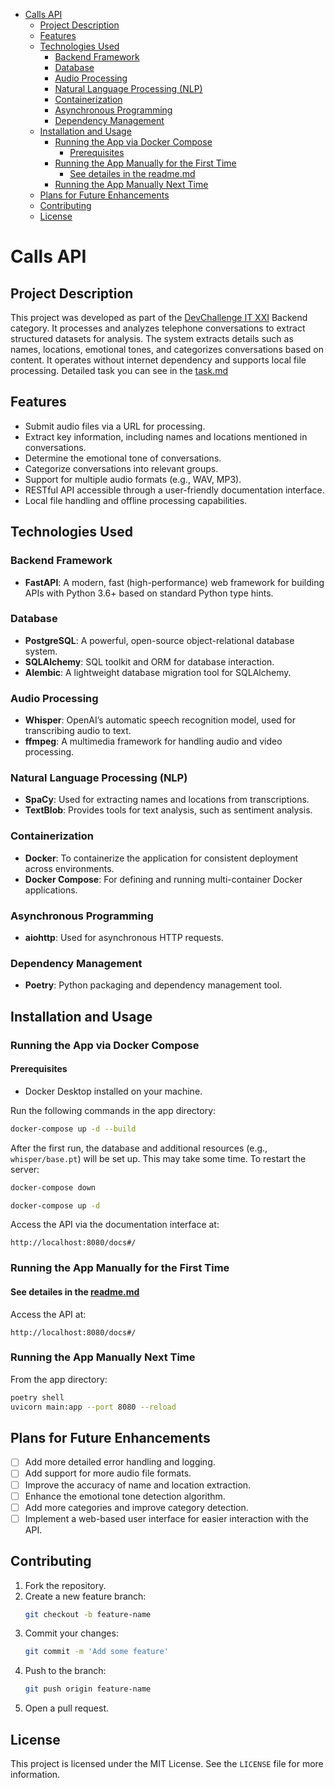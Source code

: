 - [Calls API](#calls-api)
  - [Project Description](#project-description)
  - [Features](#features)
  - [Technologies Used](#technologies-used)
    - [Backend Framework](#backend-framework)
    - [Database](#database)
    - [Audio Processing](#audio-processing)
    - [Natural Language Processing (NLP)](#natural-language-processing-nlp)
    - [Containerization](#containerization)
    - [Asynchronous Programming](#asynchronous-programming)
    - [Dependency Management](#dependency-management)
  - [Installation and Usage](#installation-and-usage)
    - [Running the App via Docker Compose](#running-the-app-via-docker-compose)
      - [Prerequisites](#prerequisites)
    - [Running the App Manually for the First Time](#running-the-app-manually-for-the-first-time)
      - [See detailes in the readme.md](#see-detailes-in-the-readmemd)
    - [Running the App Manually Next Time](#running-the-app-manually-next-time)
  - [Plans for Future Enhancements](#plans-for-future-enhancements)
  - [Contributing](#contributing)
  - [License](#license)

# Calls API

## Project Description

This project was developed as part of the [DevChallenge IT XXI](https://www.devchallenge.it/) Backend category. It
processes and analyzes telephone conversations to extract structured datasets for analysis. The system extracts details
such as names, locations,
emotional tones, and categorizes conversations based on content. It operates without internet dependency and supports
local file processing. Detailed task you can see in the [task.md](task.md)

## Features

- Submit audio files via a URL for processing.
- Extract key information, including names and locations mentioned in conversations.
- Determine the emotional tone of conversations.
- Categorize conversations into relevant groups.
- Support for multiple audio formats (e.g., WAV, MP3).
- RESTful API accessible through a user-friendly documentation interface.
- Local file handling and offline processing capabilities.

## Technologies Used

### Backend Framework

- **FastAPI**: A modern, fast (high-performance) web framework for building APIs with Python 3.6+ based on standard
  Python type hints.

### Database

- **PostgreSQL**: A powerful, open-source object-relational database system.
- **SQLAlchemy**: SQL toolkit and ORM for database interaction.
- **Alembic**: A lightweight database migration tool for SQLAlchemy.

### Audio Processing

- **Whisper**: OpenAI’s automatic speech recognition model, used for transcribing audio to text.
- **ffmpeg**: A multimedia framework for handling audio and video processing.

### Natural Language Processing (NLP)

- **SpaCy**: Used for extracting names and locations from transcriptions.
- **TextBlob**: Provides tools for text analysis, such as sentiment analysis.

### Containerization

- **Docker**: To containerize the application for consistent deployment across environments.
- **Docker Compose**: For defining and running multi-container Docker applications.

### Asynchronous Programming

- **aiohttp**: Used for asynchronous HTTP requests.

### Dependency Management

- **Poetry**: Python packaging and dependency management tool.

## Installation and Usage

### Running the App via Docker Compose

#### Prerequisites

- Docker Desktop installed on your machine.

Run the following commands in the app directory:

```bash
docker-compose up -d --build
```

After the first run, the database and additional resources (e.g., `whisper/base.pt`) will be set up. This may take some
time. To restart the server:

```bash
docker-compose down
```

```bash
docker-compose up -d
```

Access the API via the documentation interface at:

```
http://localhost:8080/docs#/
```

### Running the App Manually for the First Time

#### See detailes in the [readme.md](online_submission/475bdbb744b8_devchallange_21/readme.md)

Access the API at:

```
http://localhost:8080/docs#/
```

### Running the App Manually Next Time

From the app directory:

```bash
poetry shell
uvicorn main:app --port 8080 --reload
```

## Plans for Future Enhancements

- [ ] Add more detailed error handling and logging.
- [ ] Add support for more audio file formats.
- [ ] Improve the accuracy of name and location extraction.
- [ ] Enhance the emotional tone detection algorithm.
- [ ] Add more categories and improve category detection.
- [ ] Implement a web-based user interface for easier interaction with the API.

## Contributing

1. Fork the repository.
2. Create a new feature branch:
   ```bash
   git checkout -b feature-name
   ```
3. Commit your changes:
   ```bash
   git commit -m 'Add some feature'
   ```
4. Push to the branch:
   ```bash
   git push origin feature-name
   ```
5. Open a pull request.

## License

This project is licensed under the MIT License. See the `LICENSE` file for more information.

